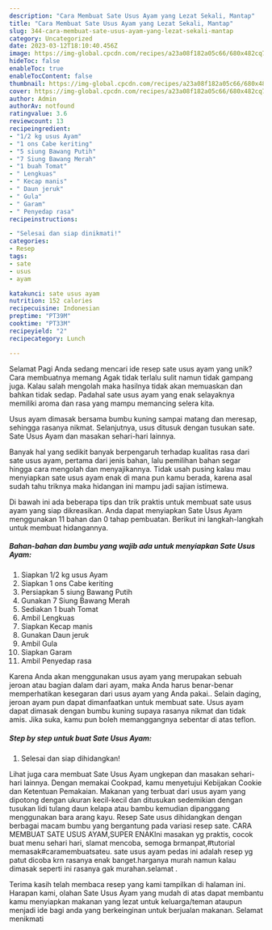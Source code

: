 ```yaml
---
description: "Cara Membuat Sate Usus Ayam yang Lezat Sekali, Mantap"
title: "Cara Membuat Sate Usus Ayam yang Lezat Sekali, Mantap"
slug: 344-cara-membuat-sate-usus-ayam-yang-lezat-sekali-mantap
category: Uncategorized
date: 2023-03-12T18:10:40.456Z
image: https://img-global.cpcdn.com/recipes/a23a08f182a05c66/680x482cq70/sate-usus-ayam-foto-resep-utama.jpg
hideToc: false
enableToc: true
enableTocContent: false
thumbnail: https://img-global.cpcdn.com/recipes/a23a08f182a05c66/680x482cq70/sate-usus-ayam-foto-resep-utama.jpg
cover: https://img-global.cpcdn.com/recipes/a23a08f182a05c66/680x482cq70/sate-usus-ayam-foto-resep-utama.jpg
author: Admin
authorAv: notfound
ratingvalue: 3.6
reviewcount: 13
recipeingredient:
- "1/2 kg usus Ayam"
- "1 ons Cabe keriting"
- "5 siung Bawang Putih"
- "7 Siung Bawang Merah"
- "1 buah Tomat"
- " Lengkuas"
- " Kecap manis"
- " Daun jeruk"
- " Gula"
- " Garam"
- " Penyedap rasa"
recipeinstructions:

- "Selesai dan siap dinikmati!"
categories:
- Resep
tags:
- sate
- usus
- ayam

katakunci: sate usus ayam 
nutrition: 152 calories
recipecuisine: Indonesian
preptime: "PT39M"
cooktime: "PT33M"
recipeyield: "2"
recipecategory: Lunch

---
```



Selamat Pagi Anda sedang mencari ide resep sate usus ayam yang unik? Cara membuatnya memang Agak tidak terlalu sulit namun tidak gampang juga. Kalau salah mengolah maka hasilnya tidak akan memuaskan dan bahkan tidak sedap. Padahal sate usus ayam yang enak selayaknya memiliki aroma dan rasa yang mampu memancing selera kita.


Usus ayam dimasak bersama bumbu kuning sampai matang dan meresap, sehingga rasanya nikmat. Selanjutnya, usus ditusuk dengan tusukan sate. Sate Usus Ayam dan masakan sehari-hari lainnya.

Banyak hal yang sedikit banyak berpengaruh terhadap kualitas rasa dari sate usus ayam, pertama dari jenis bahan, lalu pemilihan bahan segar hingga cara mengolah dan menyajikannya. Tidak usah pusing kalau mau menyiapkan sate usus ayam enak di mana pun kamu berada, karena asal sudah tahu triknya maka hidangan ini mampu jadi sajian istimewa.


Di bawah ini ada beberapa tips dan trik praktis untuk membuat sate usus ayam yang siap dikreasikan. Anda dapat menyiapkan Sate Usus Ayam menggunakan 11 bahan dan 0 tahap pembuatan. Berikut ini langkah-langkah untuk membuat hidangannya.

<!--inarticleads1-->

##### Bahan-bahan dan bumbu yang wajib ada untuk menyiapkan Sate Usus Ayam:

1. Siapkan 1/2 kg usus Ayam
1. Siapkan 1 ons Cabe keriting
1. Persiapkan 5 siung Bawang Putih
1. Gunakan 7 Siung Bawang Merah
1. Sediakan 1 buah Tomat
1. Ambil  Lengkuas
1. Siapkan  Kecap manis
1. Gunakan  Daun jeruk
1. Ambil  Gula
1. Siapkan  Garam
1. Ambil  Penyedap rasa


Karena Anda akan menggunakan usus ayam yang merupakan sebuah jeroan atau bagian dalam dari ayam, maka Anda harus benar-benar memperhatikan kesegaran dari usus ayam yang Anda pakai.. Selain daging, jeroan ayam pun dapat dimanfaatkan untuk membuat sate. Usus ayam dapat dimasak dengan bumbu kuning supaya rasanya nikmat dan tidak amis. Jika suka, kamu pun boleh memanggangnya sebentar di atas teflon. 

<!--inarticleads2-->

##### Step by step untuk buat Sate Usus Ayam:


1. Selesai dan siap dihidangkan!

Lihat juga cara membuat Sate Usus Ayam ungkepan dan masakan sehari-hari lainnya. Dengan memakai Cookpad, kamu menyetujui Kebijakan Cookie dan Ketentuan Pemakaian. Makanan yang terbuat dari usus ayam yang dipotong dengan ukuran kecil-kecil dan ditusukan sedemikian dengan tusukan lidi tulang daun kelapa atau bambu kemudian dipanggang menggunakan bara arang kayu. Resep Sate usus dihidangkan dengan berbagai macam bumbu yang bergantung pada variasi resep sate. CARA MEMBUAT SATE USUS AYAM,SUPER ENAKIni masakan yg praktis, cocok buat menu sehari hari, slamat mencoba, semoga brmanpat,#tutorial memasak#caramembuatsateu. sate usus ayam pedas ini adalah resep yg patut dicoba krn rasanya enak banget.harganya murah namun kalau dimasak seperti ini rasanya gak murahan.selamat . 

Terima kasih telah membaca resep yang kami tampilkan di halaman ini. Harapan kami, olahan Sate Usus Ayam yang mudah di atas dapat membantu kamu menyiapkan makanan yang lezat untuk keluarga/teman ataupun menjadi ide bagi anda yang berkeinginan untuk berjualan makanan. Selamat menikmati
